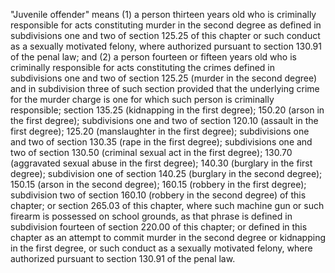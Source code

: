 "Juvenile offender" means (1) a person thirteen years old who is criminally responsible for acts constituting murder in the second degree as defined in subdivisions one and two of section 125.25 of this chapter or such conduct as a sexually motivated felony, where authorized pursuant to section 130.91 of the penal law; and (2) a person fourteen or fifteen years old who is criminally responsible for acts constituting the crimes defined in subdivisions one and two of section 125.25 (murder in the second degree) and in subdivision three of such section provided that the underlying crime for the murder charge is one for which such person is criminally responsible; section 135.25 (kidnapping in the first degree); 150.20 (arson in the first degree); subdivisions one and two of section 120.10 (assault in the first degree); 125.20 (manslaughter in the first degree); subdivisions one and two of section 130.35 (rape in the first degree); subdivisions one and two of section 130.50 (criminal sexual act in the first degree); 130.70 (aggravated sexual abuse in the first degree); 140.30 (burglary in the first degree); subdivision one of section 140.25 (burglary in the second degree); 150.15 (arson in the second degree); 160.15 (robbery in the first degree); subdivision two of section 160.10 (robbery in the second degree) of this chapter; or section 265.03 of this chapter, where such machine gun or such firearm is possessed on school grounds, as that phrase is defined in subdivision fourteen of section 220.00 of this chapter; or defined in this chapter as an attempt to commit murder in the second degree or kidnapping in the first degree, or such conduct as a sexually motivated felony, where authorized pursuant to section 130.91 of the penal law.